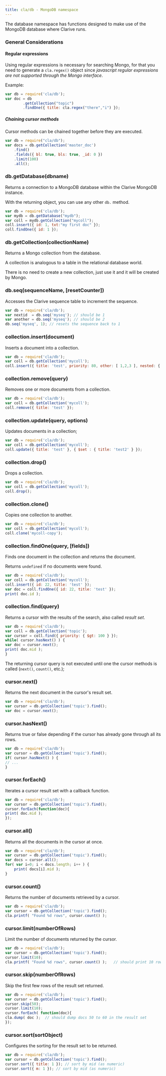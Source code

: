 ```yaml
---
title: cla/db - MongoDB namespace
---
```


The database namespace has functions
designed to make use of the MongoDB
database where Clarive runs.

### General Considerations

#### Regular expressions

Using regular expressions is necessary for searching Mongo,
for that you need to generate a `cla.regex()` object
since *javascript regular expressions are not supported
through the Mongo interface*.

Example:

```javascript
var db = require('cla/db');
var doc = db
        .getCollection("topic")
        .findOne({ title: cla.regex("there","i") });
```

##### Chaining cursor methods

Cursor methods can be chained together
before they are executed.

```javascript
var db = require("cla/db");
var docs = db.getCollection('master_doc')
    .find()
    .fields({ bl: true, bls: true, _id: 0 })
    .limit(100)
    .all();
```

### db.getDatabase(dbname)

Returns a connection to a MongoDB database
within the Clarive MongoDB instance.

With the returning object, you can use any other
`db.` method.

```javascript
var db = require('cla/db');
var mydb = db.getDatabase("mydb");
var coll = mydb.getCollection("mycoll");
coll.insert({ id: 1, txt:"my first doc" });
coll.findOne({ id: 1 });
```

### db.getCollection(collectionName)

Returns a Mongo collection from the database.

A collection is analogous to a table in the relational
database world.

There is no need to create a new collection, just use it
and it will be created by Mongo.

### db.seq(sequenceName, [resetCounter])

Accesses the Clarive sequence table
to increment the sequence.

```javascript
var db = require('cla/db');
var nextid  = db.seq('myseq'); // should be 1
var another = db.seq('myseq'); // should be 2
db.seq('myseq', 1); // resets the sequence back to 1
```

### collection.insert(document)

Inserts a document into a collection.

```javascript
var db = require('cla/db');
var coll = db.getCollection('mycoll');
coll.insert({ title: 'test', priority: 80, other: [ 1,2,3 ], nested: { a: 11, b: 22 } });
```

### collection.remove(query)

Removes one or more documents from a collection.

```javascript
var db = require('cla/db');
var coll = db.getCollection('mycoll');
coll.remove({ title: 'test' });
```

### collection.update(query, options)

Updates documents in a collection;

```javascript
var db = require('cla/db');
var coll = db.getCollection('mycoll');
coll.update({ title: 'test' }, { $set : { title: 'test2' } });
```

### collection.drop()

Drops a collection.

```javascript
var db = require('cla/db');
var coll = db.getCollection('mycoll');
coll.drop();
```

### collection.clone()

Copies one collection to another.

```javascript
var db = require('cla/db');
var coll = db.getCollection('mycoll');
coll.clone('mycoll-copy');
```

### collection.findOne(query, [fields])

Finds one document in the collection
and returns the document.

Returns `undefined` if no documents were
found.

```javascript
var db = require('cla/db');
var coll = db.getCollection('mycoll');
coll.insert({ id: 22, title: 'test' });
var doc = coll.findOne({ id: 22, title: 'test' });
print( doc.id );
```

### collection.find(query)

Returns a cursor with the results of
the search, also called *result set*.

```javascript
var db = require('cla/db');
var coll = db.getCollection('topic');
var cursor = coll.find({ priority: { $gt: 100 } });
while( cursor.hasNext() ) {
var doc = cursor.next();
print( doc.mid );
}
```

The returning cursor query is not executed until one the
cursor methods is called (`next()`, `count()`, etc.);

### cursor.next()

Returns the next document in the cursor's result set.

```javascript
var db = require('cla/db');
var cursor = db.getCollection('topic').find();
var doc = cursor.next();
```

### cursor.hasNext()

Returns true or false depending if the cursor
has already gone through all its rows.

```javascript
var db = require('cla/db');
var cursor = db.getCollection('topic').find();
if( cursor.hasNext() ) {
// ...
}
```

### cursor.forEach()

Iterates a cursor result set with a callback function.

```javascript
var db = require('cla/db');
var cursor = db.getCollection('topic').find();
cursor.forEach(function(doc){
print( doc.mid );
});
```

### cursor.all()

Returns all the documents in the cursor at once.

```javascript
var db = require('cla/db');
var cursor = db.getCollection('topic').find();
var docs = cursor.all();
for( var i=0; i < docs.length; i++ ) {
    print( docs[i].mid );
}
```

### cursor.count()

Returns the number of documents retrieved by
a cursor.

```javascript
var db = require('cla/db');
var cursor = db.getCollection('topic').find();
cla.printf( "Found %d rows", cursor.count() );
```

### cursor.limit(numberOfRows)

Limit the number of documents returned by the cursor.

```javascript
var db = require('cla/db');
var cursor = db.getCollection('topic').find();
cursor.limit(10);
cla.printf( "Found %d rows", cursor.count() );   // should print 10 rows
```

### cursor.skip(numberOfRows)

Skip the first few rows of the result set returned.

```javascript
var db = require('cla/db');
var cursor = db.getCollection('topic').find();
cursor.skip(50);
cursor.limit(10);
cursor.forEach( function(doc){
cla.dump( doc );  // should dump docs 50 to 60 in the result set
});
```

### cursor.sort(sortObject)

Configures the sorting for the result set to be returned.

```javascript
var db = require('cla/db');
var cursor = db.getCollection('topic').find();
cursor.sort({ title: 1 }); // sort by mid (as numeric)
cursor.sort({ m: 1 }); // sort by mid (as numeric)
```

